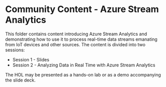 # Community Content - Azure Stream Analytics

This folder contains content introducing Azure Stream Analytics and demonstrating how to use it to process real-time data streams emanating from IoT devices and other sources. The content is divided into two sessions:

- Session 1 - Slides
- Session 2 - Analyzing Data in Real Time with Azure Stream Analytics

The HOL may be presented as a hands-on lab or as a demo accompanying the slide deck.